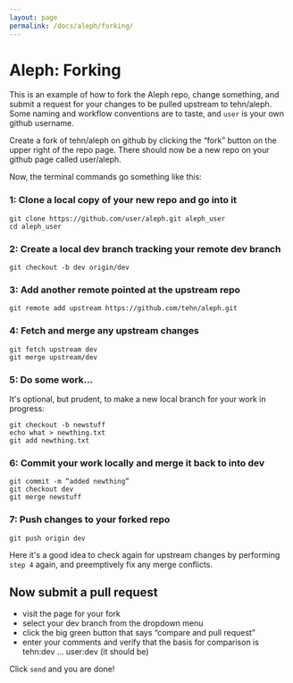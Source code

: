 ```yaml
---
layout: page
permalink: /docs/aleph/forking/
---
```


# Aleph: Forking

This is an example of how to fork the Aleph repo, change something, and submit a request for your changes to be pulled upstream to tehn/aleph. Some naming and workflow conventions are to taste, and `user` is your own github username.

Create a fork of tehn/aleph on github by clicking the “fork” button on the upper right of the repo page. There should now be a new repo on your github page called user/aleph.

Now, the terminal commands go something like this:

### 1: Clone a local copy of your new repo and go into it 

~~~
git clone https://github.com/user/aleph.git aleph_user
cd aleph_user
~~~

### 2: Create a local dev branch tracking your remote dev branch 

~~~
git checkout -b dev origin/dev
~~~

### 3: Add another remote pointed at the upstream repo 

~~~
git remote add upstream https://github.com/tehn/aleph.git
~~~

### 4: Fetch and merge any upstream changes 

~~~
git fetch upstream dev
git merge upstream/dev
~~~

### 5: Do some work… 

It's optional, but prudent, to make a new local branch for your work in progress:

~~~
git checkout -b newstuff
echo what > newthing.txt
git add newthing.txt
~~~

### 6: Commit your work locally and merge it back to into dev 

~~~
git commit -m “added newthing”
git checkout dev 
git merge newstuff 
~~~

### 7: Push changes to your forked repo 

~~~
git push origin dev
~~~

Here it's a good idea to check again for upstream changes by performing `step 4` again, and preemptively fix any merge conflicts.

## Now submit a pull request

- visit the page for your fork 
- select your dev branch from the dropdown menu 
- click the big green button that says “compare and pull request” 
- enter your comments and verify that the basis for comparison is tehn:dev … user:dev (it should be) 

Click `send` and you are done!